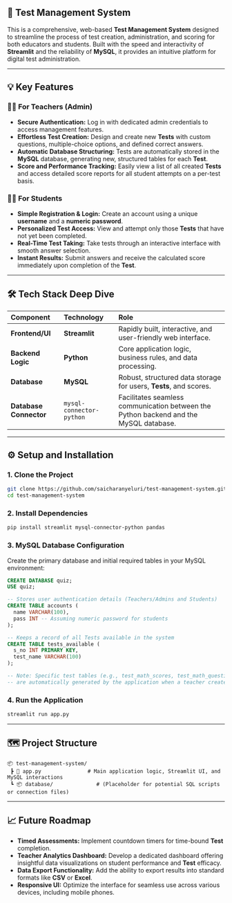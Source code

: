 ## 🚀 Test Management System

This is a comprehensive, web-based **Test Management System** designed to streamline the process of test creation, administration, and scoring for both educators and students. Built with the speed and interactivity of **Streamlit** and the reliability of **MySQL**, it provides an intuitive platform for digital test administration.

-----

## 💡 Key Features

### 👩‍🏫 For Teachers (Admin)

  * **Secure Authentication:** Log in with dedicated admin credentials to access management features.
  * **Effortless Test Creation:** Design and create new **Tests** with custom questions, multiple-choice options, and defined correct answers.
  * **Automatic Database Structuring:** Tests are automatically stored in the **MySQL** database, generating new, structured tables for each **Test**.
  * **Score and Performance Tracking:** Easily view a list of all created **Tests** and access detailed score reports for all student attempts on a per-test basis.

### 👨‍🎓 For Students

  * **Simple Registration & Login:** Create an account using a unique **username** and a **numeric password**.
  * **Personalized Test Access:** View and attempt only those **Tests** that have not yet been completed.
  * **Real-Time Test Taking:** Take tests through an interactive interface with smooth answer selection.
  * **Instant Results:** Submit answers and receive the calculated score immediately upon completion of the **Test**.

-----

## 🛠️ Tech Stack Deep Dive

| Component | Technology | Role |
| :--- | :--- | :--- |
| **Frontend/UI** | **Streamlit** | Rapidly built, interactive, and user-friendly web interface. |
| **Backend Logic** | **Python** | Core application logic, business rules, and data processing. |
| **Database** | **MySQL** | Robust, structured data storage for users, **Tests**, and scores. |
| **Database Connector** | `mysql-connector-python` | Facilitates seamless communication between the Python backend and the MySQL database. |

-----

## ⚙️ Setup and Installation

### **1. Clone the Project**

```bash
git clone https://github.com/saicharanyeluri/test-management-system.git
cd test-management-system
```

### **2. Install Dependencies**

```bash
pip install streamlit mysql-connector-python pandas
```

### **3. MySQL Database Configuration**

Create the primary database and initial required tables in your MySQL environment:

```sql
CREATE DATABASE quiz;
USE quiz;

-- Stores user authentication details (Teachers/Admins and Students)
CREATE TABLE accounts (
  name VARCHAR(100),
  pass INT -- Assuming numeric password for students
);

-- Keeps a record of all Tests available in the system
CREATE TABLE tests_available (
  s_no INT PRIMARY KEY,
  test_name VARCHAR(100)
);

-- Note: Specific test tables (e.g., test_math_scores, test_math_questions) 
-- are automatically generated by the application when a teacher creates a new Test.
```

### **4. Run the Application**

```bash
streamlit run app.py
```

-----

## 🗺️ Project Structure

```
📦 test-management-system/
 ┣ 📜 app.py               # Main application logic, Streamlit UI, and MySQL interactions
 ┗ 📦 database/              # (Placeholder for potential SQL scripts or connection files)
```

-----

## 📈 Future Roadmap

  * **Timed Assessments:** Implement countdown timers for time-bound **Test** completion.
  * **Teacher Analytics Dashboard:** Develop a dedicated dashboard offering insightful data visualizations on student performance and **Test** efficacy.
  * **Data Export Functionality:** Add the ability to export results into standard formats like **CSV** or **Excel**.
  * **Responsive UI:** Optimize the interface for seamless use across various devices, including mobile phones.
